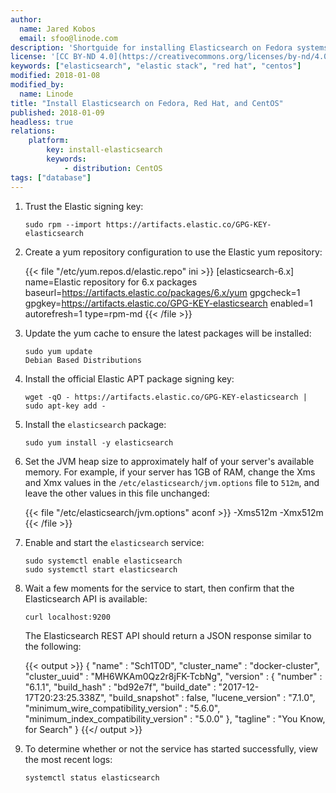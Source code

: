 ```yaml
---
author:
  name: Jared Kobos
  email: sfoo@linode.com
description: 'Shortguide for installing Elasticsearch on Fedora systems'
license: '[CC BY-ND 4.0](https://creativecommons.org/licenses/by-nd/4.0)'
keywords: ["elasticsearch", "elastic stack", "red hat", "centos"]
modified: 2018-01-08
modified_by:
  name: Linode
title: "Install Elasticsearch on Fedora, Red Hat, and CentOS"
published: 2018-01-09
headless: true
relations:
    platform:
        key: install-elasticsearch
        keywords:
            - distribution: CentOS
tags: ["database"]
---
```


1.  Trust the Elastic signing key:

        sudo rpm --import https://artifacts.elastic.co/GPG-KEY-elasticsearch

2.  Create a yum repository configuration to use the Elastic yum repository:

    {{< file "/etc/yum.repos.d/elastic.repo" ini >}}
[elasticsearch-6.x] name=Elastic repository for 6.x packages baseurl=https://artifacts.elastic.co/packages/6.x/yum gpgcheck=1 gpgkey=https://artifacts.elastic.co/GPG-KEY-elasticsearch enabled=1 autorefresh=1 type=rpm-md
{{< /file >}}

3.  Update the yum cache to ensure the latest packages will be installed:

        sudo yum update
        Debian Based Distributions

4.  Install the official Elastic APT package signing key:

        wget -qO - https://artifacts.elastic.co/GPG-KEY-elasticsearch | sudo apt-key add -

5.  Install the `elasticsearch` package:

        sudo yum install -y elasticsearch

6.  Set the JVM heap size to approximately half of your server's available memory. For example, if your server has 1GB of RAM, change the Xms and Xmx values in the `/etc/elasticsearch/jvm.options` file to `512m`, and leave the other values in this file unchanged:

    {{< file "/etc/elasticsearch/jvm.options" aconf >}}
-Xms512m -Xmx512m
{{< /file >}}

7.  Enable and start the `elasticsearch` service:

        sudo systemctl enable elasticsearch
        sudo systemctl start elasticsearch

8.  Wait a few moments for the service to start, then confirm that the Elasticsearch API is available:

        curl localhost:9200

    The Elasticsearch REST API should return a JSON response similar to the following:

    {{< output >}}
{
  "name" : "Sch1T0D",
  "cluster_name" : "docker-cluster",
  "cluster_uuid" : "MH6WKAm0Qz2r8jFK-TcbNg",
  "version" : {
    "number" : "6.1.1",
    "build_hash" : "bd92e7f",
    "build_date" : "2017-12-17T20:23:25.338Z",
    "build_snapshot" : false,
    "lucene_version" : "7.1.0",
    "minimum_wire_compatibility_version" : "5.6.0",
    "minimum_index_compatibility_version" : "5.0.0"
  },
  "tagline" : "You Know, for Search"
}
{{</ output >}}

9.  To determine whether or not the service has started successfully, view the most recent logs:

        systemctl status elasticsearch
